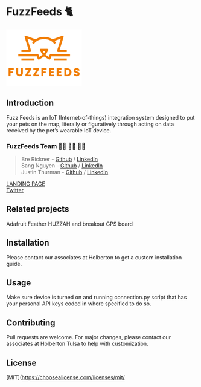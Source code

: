 # FuzzFeeds	:cat2:
![FuzzFeeds](orange_logo.png)

## Introduction
Fuzz Feeds is an IoT (Internet-of-things) integration system designed to put your pets on the map, literally or figuratively through acting on data received by the pet’s wearable IoT device.

### FuzzFeeds Team :woman_technologist: :man_technologist: :man_technologist:
> Bre Rickner - [Github](https://github.com/brerickner) / [LinkedIn](https://www.linkedin.com/in/brerickner)  
Sang Nguyen - [Github](https://github.com/sang-nguy0920) / [LinkedIn](https://www.linkedin.com/in/sang-n-8666631a9)  
Justin Thurman - [Github](https://github.com/Justin4587) / [LinkedIn](https://www.linkedin.com/in/justin-thurman-293942123/)

​[LANDING PAGE](http://fuzzfeeds.tech "FuzzFeeds")  
[Twitter](https://twitter.com/kiddy_rick)  

## Related projects
Adafruit Feather HUZZAH and breakout GPS board

## Installation
Please contact our associates at Holberton to get a custom installation guide.


## Usage
Make sure device is turned on and running connection.py script that has your personal API keys coded in where specified to do so.


## Contributing
Pull requests are welcome. For major changes, please contact our associates at Holberton Tulsa to help with customization.


## License
[MIT](https://choosealicense.com/licenses/mit/
